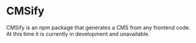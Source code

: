 # CMSify

CMSify is an npm package that generates a CMS from any frontend code. At this time it is currently in development and unavailable.